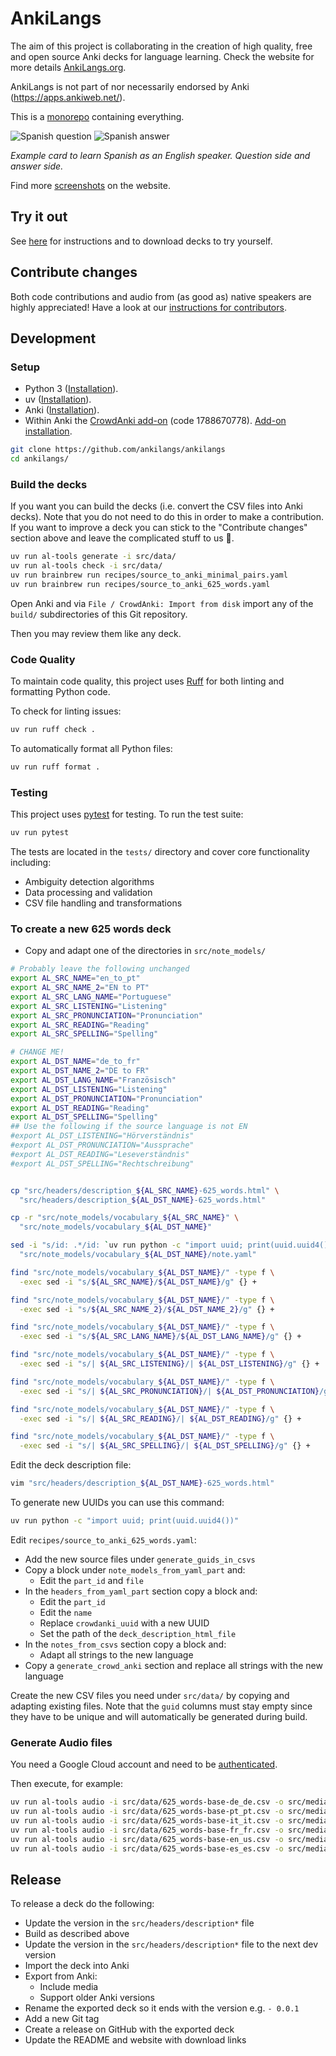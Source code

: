 # AnkiLangs

The aim of this project is collaborating in the creation of high quality, free
and open source Anki decks for language learning. Check the website for more
details [AnkiLangs.org](https://ankilangs.org).

AnkiLangs is not part of nor necessarily endorsed by Anki (https://apps.ankiweb.net/).

This is a [monorepo](https://en.wikipedia.org/wiki/Monorepo) containing everything.

![Spanish question](website/content/es_pronunciation_q_small.png)
![Spanish answer](website/content/es_pronunciation_a_small.png)

_Example card to learn Spanish as an English speaker. Question side and answer side._

Find more [screenshots](https://ankilangs.org/docs/screenshots/) on the website.


## Try it out

See [here](https://ankilangs.org/) for instructions and to download decks to
try yourself.


## Contribute changes

Both code contributions
and audio from (as good as) native speakers are highly appreciated!
Have a look at our [instructions for contributors](CONTRIBUTING.md).

## Development

### Setup

* Python 3 ([Installation](https://wiki.python.org/moin/BeginnersGuide/Download)).
* uv ([Installation](https://docs.astral.sh/uv/getting-started/installation/)).
* Anki ([Installation](https://apps.ankiweb.net/#download)).
* Within Anki the [CrowdAnki add-on](https://ankiweb.net/shared/info/1788670778) (code 1788670778).
  [Add-on installation](https://docs.ankiweb.net/addons.html).

```bash
git clone https://github.com/ankilangs/ankilangs
cd ankilangs/
```

### Build the decks

If you want you can build the decks (i.e. convert the CSV files into Anki decks).
Note that you do not need to do this in order to make a contribution. If you want to improve a deck
you can stick to the "Contribute changes" section above and leave the complicated stuff to us 🙂.

```bash
uv run al-tools generate -i src/data/
uv run al-tools check -i src/data/
uv run brainbrew run recipes/source_to_anki_minimal_pairs.yaml
uv run brainbrew run recipes/source_to_anki_625_words.yaml
```

Open Anki and via `File / CrowdAnki: Import from disk` import any of the `build/` subdirectories of this
Git repository.

Then you may review them like any deck.


### Code Quality

To maintain code quality, this project uses [Ruff](https://docs.astral.sh/ruff/) for both linting and formatting Python code.

To check for linting issues:
```bash
uv run ruff check .
```

To automatically format all Python files:
```bash
uv run ruff format .
```

### Testing

This project uses [pytest](https://docs.pytest.org/) for testing. To run the test suite:

```bash
uv run pytest
```

The tests are located in the `tests/` directory and cover core functionality including:
- Ambiguity detection algorithms
- Data processing and validation
- CSV file handling and transformations


### To create a new 625 words deck

* Copy and adapt one of the directories in `src/note_models/`

```bash
# Probably leave the following unchanged
export AL_SRC_NAME="en_to_pt"
export AL_SRC_NAME_2="EN to PT"
export AL_SRC_LANG_NAME="Portuguese"
export AL_SRC_LISTENING="Listening"
export AL_SRC_PRONUNCIATION="Pronunciation"
export AL_SRC_READING="Reading"
export AL_SRC_SPELLING="Spelling"

# CHANGE ME!
export AL_DST_NAME="de_to_fr"
export AL_DST_NAME_2="DE to FR"
export AL_DST_LANG_NAME="Französisch"
export AL_DST_LISTENING="Listening"
export AL_DST_PRONUNCIATION="Pronunciation"
export AL_DST_READING="Reading"
export AL_DST_SPELLING="Spelling"
## Use the following if the source language is not EN
#export AL_DST_LISTENING="Hörverständnis"
#export AL_DST_PRONUNCIATION="Aussprache"
#export AL_DST_READING="Leseverständnis"
#export AL_DST_SPELLING="Rechtschreibung"


cp "src/headers/description_${AL_SRC_NAME}-625_words.html" \
  "src/headers/description_${AL_DST_NAME}-625_words.html"

cp -r "src/note_models/vocabulary_${AL_SRC_NAME}" \
  "src/note_models/vocabulary_${AL_DST_NAME}"

sed -i "s/id: .*/id: `uv run python -c "import uuid; print(uuid.uuid4())"`/" \
  "src/note_models/vocabulary_${AL_DST_NAME}/note.yaml"

find "src/note_models/vocabulary_${AL_DST_NAME}/" -type f \
  -exec sed -i "s/${AL_SRC_NAME}/${AL_DST_NAME}/g" {} +

find "src/note_models/vocabulary_${AL_DST_NAME}/" -type f \
  -exec sed -i "s/${AL_SRC_NAME_2}/${AL_DST_NAME_2}/g" {} +

find "src/note_models/vocabulary_${AL_DST_NAME}/" -type f \
  -exec sed -i "s/${AL_SRC_LANG_NAME}/${AL_DST_LANG_NAME}/g" {} +

find "src/note_models/vocabulary_${AL_DST_NAME}/" -type f \
  -exec sed -i "s/| ${AL_SRC_LISTENING}/| ${AL_DST_LISTENING}/g" {} +

find "src/note_models/vocabulary_${AL_DST_NAME}/" -type f \
  -exec sed -i "s/| ${AL_SRC_PRONUNCIATION}/| ${AL_DST_PRONUNCIATION}/g" {} +

find "src/note_models/vocabulary_${AL_DST_NAME}/" -type f \
  -exec sed -i "s/| ${AL_SRC_READING}/| ${AL_DST_READING}/g" {} +

find "src/note_models/vocabulary_${AL_DST_NAME}/" -type f \
  -exec sed -i "s/| ${AL_SRC_SPELLING}/| ${AL_DST_SPELLING}/g" {} +
```

Edit the deck description file:

```bash
vim "src/headers/description_${AL_DST_NAME}-625_words.html"
```

To generate new UUIDs you can use this command:

```bash
uv run python -c "import uuid; print(uuid.uuid4())"
```

Edit `recipes/source_to_anki_625_words.yaml`:
* Add the new source files under `generate_guids_in_csvs`
* Copy a block under `note_models_from_yaml_part` and:
  * Edit the `part_id` and `file`
* In the `headers_from_yaml_part` section copy a block and:
  * Edit the `part_id`
  * Edit the `name`
  * Replace `crowdanki_uuid` with a new UUID
  * Set the path of the `deck_description_html_file`
* In the `notes_from_csvs` section copy a block and:
  * Adapt all strings to the new language
* Copy a `generate_crowd_anki` section and replace all strings with the new
  language

Create the new CSV files you need under `src/data/` by copying and adapting
existing files. Note that the `guid` columns must stay empty since they have
to be unique and will automatically be generated during build.


### Generate Audio files

You need a Google Cloud account and need to be
[authenticated](https://cloud.google.com/docs/authentication/set-up-adc-local-dev-environment).

Then execute, for example:

```bash
uv run al-tools audio -i src/data/625_words-base-de_de.csv -o src/media/audio/de_DE/
uv run al-tools audio -i src/data/625_words-base-pt_pt.csv -o src/media/audio/pt_PT/
uv run al-tools audio -i src/data/625_words-base-it_it.csv -o src/media/audio/it_IT/
uv run al-tools audio -i src/data/625_words-base-fr_fr.csv -o src/media/audio/fr_FR/
uv run al-tools audio -i src/data/625_words-base-en_us.csv -o src/media/audio/en_US/
uv run al-tools audio -i src/data/625_words-base-es_es.csv -o src/media/audio/es_ES/
```


## Release

To release a deck do the following:

* Update the version in the `src/headers/description*` file
* Build as described above
* Update the version in the `src/headers/description*` file to the next dev version
* Import the deck into Anki
* Export from Anki:
  * Include media
  * Support older Anki versions
* Rename the exported deck so it ends with the version e.g. `- 0.0.1`
* Add a new Git tag
* Create a release on GitHub with the exported deck
* Update the README and website with download links
